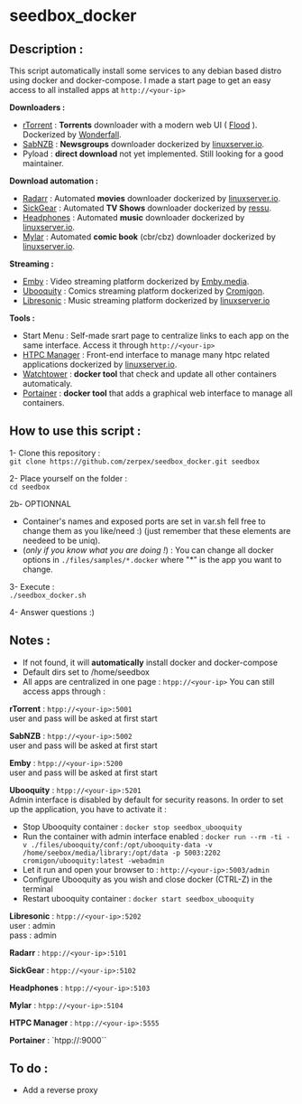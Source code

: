 # seedbox_docker

## Description :
This script automatically install some services to any debian based distro using docker and docker-compose.
I made a start page to get an easy access to all installed apps at `http://<your-ip>`

**Downloaders :**
- [rTorrent](https://github.com/rakshasa/rtorrent) : **Torrents** downloader with a modern web UI ( [Flood](https://github.com/jfurrow/flood) ). Dockerized by [Wonderfall](https://github.com/Wonderfall/dockerfiles/tree/master/rtorrent-flood).
- [SabNZB](https://sabnzbd.org/) : **Newsgroups** downloader dockerized by [linuxserver.io](https://github.com/linuxserver/docker-sabnzbd).
- Pyload : **direct download** not yet implemented. Still looking for a good maintainer.

**Download automation :**
- [Radarr](https://github.com/Radarr/Radarr) : Automated **movies** downloader dockerized by [linuxserver.io](https://github.com/linuxserver/docker-headphones).
- [SickGear](https://github.com/SickGear/SickGear) : Automated **TV Shows** downloader dockerized by [ressu](https://github.com/SickGear/SickGear.Docker).
- [Headphones](https://github.com/rembo10/headphones) : Automated **music** downloader dockerized by [linuxserver.io](https://github.com/linuxserver/docker-headphones).
- [Mylar](https://github.com/evilhero/mylar) : Automated **comic book** (cbr/cbz) downloader dockerized by [linuxserver.io](https://github.com/linuxserver/docker-mylar).  

**Streaming :**
- [Emby](https://emby.media/) : Video streaming platform dockerized by [Emby.media](https://hub.docker.com/r/emby/embyserver/).
- [Ubooquity](https://vaemendis.net/ubooquity/) : Comics streaming platform dockerized by [Cromigon](https://github.com/cromigon/ubooquity-docker).
- [Libresonic](https://github.com/Libresonic/libresonic) : Music streaming platform dockerized by [linuxserver.io](https://github.com/linuxserver/docker-libresonic)

**Tools :**
- Start Menu : Self-made srart page to centralize links to each app on the same interface. Access it through `http://<your-ip>` 
- [HTPC Manager](https://github.com/Hellowlol/HTPC-Manager) : Front-end interface to manage many htpc related applications dockerized by [linuxserver.io](https://github.com/linuxserver/docker-htpcmanager).
- [Watchtower](https://github.com/v2tec/watchtower) : **docker tool** that check and update all other containers automaticaly.
- [Portainer](https://github.com/portainer/portainer) : **docker tool** that adds a graphical web interface to manage all containers.

## How to use this script :
1- Clone this repository :  
`git clone https://github.com/zerpex/seedbox_docker.git seedbox`

2- Place yourself on the folder :  
`cd seedbox`

2b- OPTIONNAL  
- Container's names and exposed ports are set in var.sh fell free to change them as you like/need :) (just remember that these elements are needeed to be uniq).
- (_only if you know what you are doing !_) : You can change all docker options in `./files/samples/*.docker` where "*" is the app you want to change.

3- Execute :  
`./seedbox_docker.sh`

4- Answer questions :)

## Notes :
- If not found, it will **automatically** install docker and docker-compose
- Default dirs set to /home/seedbox
- All apps are centralized in one page : `htpp://<your-ip>`
You can still access apps through :

**rTorrent** : `htpp://<your-ip>:5001`  
 user and pass will be asked at first start

**SabNZB** : `htpp://<your-ip>:5002`  
 user and pass will be asked at first start

**Emby** : `htpp://<your-ip>:5200`  
 user and pass will be asked at first start

**Ubooquity** : `htpp://<your-ip>:5201`  
 Admin interface is disabled by default for security reasons. In order to set up the application, you have to activate it :
  - Stop Ubooquity container :
`docker stop seedbox_ubooquity`
  - Run the container with admin interface enabled :
`docker run --rm -ti -v ./files/ubooquity/conf:/opt/ubooquity-data -v /home/seebox/media/library:/opt/data -p 5003:2202 cromigon/ubooquity:latest -webadmin`
  - Let it run and open your browser to : `http://<your-ip>:5003/admin`
  - Configure Ubooquity as you wish and close docker (CTRL-Z) in the terminal
  - Restart ubooquity container :
`docker start seedbox_ubooquity`

**Libresonic** : `htpp://<your-ip>:5202`  
 user : admin  
 pass : admin

**Radarr** : `htpp://<your-ip>:5101`

**SickGear** : `htpp://<your-ip>:5102`

**Headphones** : `htpp://<your-ip>:5103`

**Mylar** : `htpp://<your-ip>:5104`

**HTPC Manager** : `htpp://<your-ip>:5555`

**Portainer** : `htpp://<your-ip>:9000``

## To do :
- Add a reverse proxy

